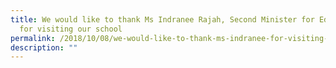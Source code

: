 ```yaml
---
title: We would like to thank Ms Indranee Rajah, Second Minister for Education
  for visiting our school
permalink: /2018/10/08/we-would-like-to-thank-ms-indranee-for-visiting-our-school/
description: ""
---
```

